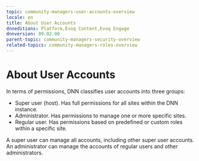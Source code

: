 ```yaml
---
topic: community-managers-user-accounts-overview
locale: en
title: About User Accounts
dnneditions: Platform,Evoq Content,Evoq Engage
dnnversion: 09.02.00
parent-topic: community-managers-security-overview
related-topics: community-managers-roles-overview
---
```


# About User Accounts

In terms of permissions, DNN classifies user accounts into three groups:

*   Super user (host). Has full permissions for all sites within the DNN instance.
*   Administrator. Has permissions to manage one or more specific sites.
*   Regular user. Has permissions based on predefined or custom roles within a specific site.

A super user can manage all accounts, including other super user accounts. An administrator can manage the accounts of regular users and other administrators.